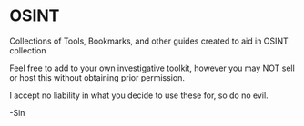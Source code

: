 # OSINT
Collections of Tools, Bookmarks, and other guides created to aid in OSINT collection

Feel free to add to your own investigative toolkit, however you may NOT sell or host this without obtaining prior permission.

I accept no liability in what you decide to use these for, so do no evil.

-Sin
